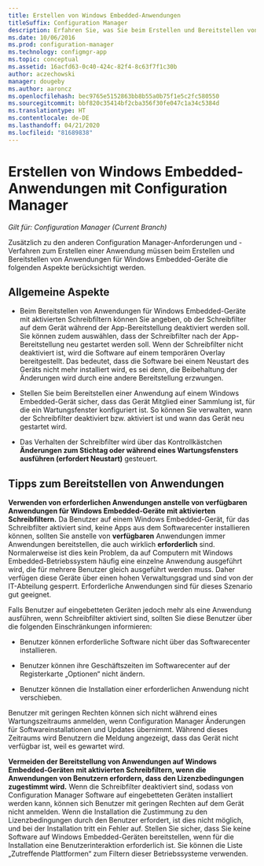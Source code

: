 ```yaml
---
title: Erstellen von Windows Embedded-Anwendungen
titleSuffix: Configuration Manager
description: Erfahren Sie, was Sie beim Erstellen und Bereitstellen von Anwendungen für Windows Embedded-Geräte berücksichtigen müssen.
ms.date: 10/06/2016
ms.prod: configuration-manager
ms.technology: configmgr-app
ms.topic: conceptual
ms.assetid: 16acfd63-0c40-424c-82f4-8c63f7f1c30b
author: aczechowski
manager: dougeby
ms.author: aaroncz
ms.openlocfilehash: bec9765e5152863bb8b55a0b75f1e5c2fc580550
ms.sourcegitcommit: bbf820c35414bf2cba356f30fe047c1a34c5384d
ms.translationtype: HT
ms.contentlocale: de-DE
ms.lasthandoff: 04/21/2020
ms.locfileid: "81689838"
---
```

# <a name="create-windows-embedded-applications-with-configuration-manager"></a>Erstellen von Windows Embedded-Anwendungen mit Configuration Manager

*Gilt für: Configuration Manager (Current Branch)*

Zusätzlich zu den anderen Configuration Manager-Anforderungen und -Verfahren zum Erstellen einer Anwendung müssen beim Erstellen und Bereitstellen von Anwendungen für Windows Embedded-Geräte die folgenden Aspekte berücksichtigt werden.  

## <a name="general-considerations"></a>Allgemeine Aspekte  

-   Beim Bereitstellen von Anwendungen für Windows Embedded-Geräte mit aktivierten Schreibfiltern können Sie angeben, ob der Schreibfilter auf dem Gerät während der App-Bereitstellung deaktiviert werden soll. Sie können zudem auswählen, dass der Schreibfilter nach der App-Bereitstellung neu gestartet werden soll. Wenn der Schreibfilter nicht deaktiviert ist, wird die Software auf einem temporären Overlay bereitgestellt. Das bedeutet, dass die Software bei einem Neustart des Geräts nicht mehr installiert wird, es sei denn, die Beibehaltung der Änderungen wird durch eine andere Bereitstellung erzwungen.  

-   Stellen Sie beim Bereitstellen einer Anwendung auf einem Windows Embedded-Gerät sicher, dass das Gerät Mitglied einer Sammlung ist, für die ein Wartungsfenster konfiguriert ist. So können Sie verwalten, wann der Schreibfilter deaktiviert bzw. aktiviert ist und wann das Gerät neu gestartet wird.  

-   Das Verhalten der Schreibfilter wird über das Kontrollkästchen **Änderungen zum Stichtag oder während eines Wartungsfensters ausführen (erfordert Neustart)** gesteuert.  

## <a name="tips-for-deploying-applications"></a>Tipps zum Bereitstellen von Anwendungen  

**Verwenden von erforderlichen Anwendungen anstelle von verfügbaren Anwendungen für Windows Embedded-Geräte mit aktivierten Schreibfiltern.** Da Benutzer auf einem Windows Embedded-Gerät, für das Schreibfilter aktiviert sind, keine Apps aus dem Softwarecenter installieren können, sollten Sie anstelle von **verfügbaren** Anwendungen immer Anwendungen bereitstellen, die auch wirklich **erforderlich** sind. Normalerweise ist dies kein Problem, da auf Computern mit Windows Embedded-Betriebssystem häufig eine einzelne Anwendung ausgeführt wird, die für mehrere Benutzer gleich ausgeführt werden muss. Daher verfügen diese Geräte über einen hohen Verwaltungsgrad und sind von der IT-Abteilung gesperrt. Erforderliche Anwendungen sind für dieses Szenario gut geeignet.

 Falls Benutzer auf eingebetteten Geräten jedoch mehr als eine Anwendung ausführen, wenn Schreibfilter aktiviert sind, sollten Sie diese Benutzer über die folgenden Einschränkungen informieren:  

-   Benutzer können erforderliche Software nicht über das Softwarecenter installieren.  

-   Benutzer können ihre Geschäftszeiten im Softwarecenter auf der Registerkarte „Optionen“ nicht ändern.  

-   Benutzer können die Installation einer erforderlichen Anwendung nicht verschieben.  

Benutzer mit geringen Rechten können sich nicht während eines Wartungszeitraums anmelden, wenn Configuration Manager Änderungen für Softwareinstallationen und Updates übernimmt. Während dieses Zeitraums wird Benutzern die Meldung angezeigt, dass das Gerät nicht verfügbar ist, weil es gewartet wird.  

**Vermeiden der Bereitstellung von Anwendungen auf Windows Embedded-Geräten mit aktivierten Schreibfiltern, wenn die Anwendungen von Benutzern erfordern, dass den Lizenzbedingungen zugestimmt wird.** Wenn die Schreibfilter deaktiviert sind, sodass von Configuration Manager Software auf eingebetteten Geräten installiert werden kann, können sich Benutzer mit geringen Rechten auf dem Gerät nicht anmelden. Wenn die Installation die Zustimmung zu den Lizenzbedingungen durch den Benutzer erfordert, ist dies nicht möglich, und bei der Installation tritt ein Fehler auf. Stellen Sie sicher, dass Sie keine Software auf Windows Embedded-Geräten bereitstellen, wenn für die Installation eine Benutzerinteraktion erforderlich ist. Sie können die Liste „Zutreffende Plattformen“ zum Filtern dieser Betriebssysteme verwenden.  
